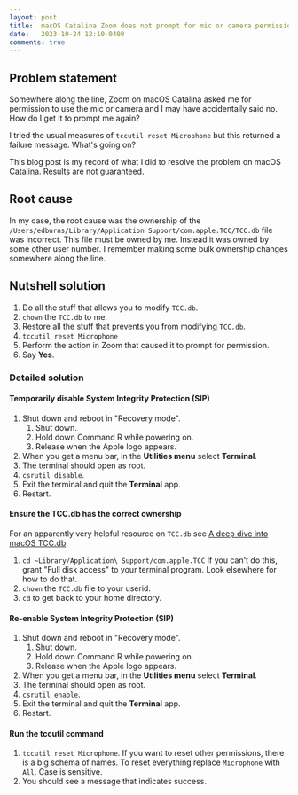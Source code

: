 ```yaml
---
layout: post
title:  macOS Catalina Zoom does not prompt for mic or camera permissions Solved
date:   2023-10-24 12:10-0400
comments: true
---
```


## Problem statement

Somewhere along the line, Zoom on macOS Catalina asked me for permission to use the mic or camera and I may have accidentally said no. How do I get it to prompt me again?

I tried the usual measures of `tccutil reset Microphone` but this returned a failure message. What's going on?

This blog post is my record of what I did to resolve the problem on macOS Catalina. Results are not guaranteed.

## Root cause

In my case, the root cause was the ownership of the `/Users/edburns/Library/Application Support/com.apple.TCC/TCC.db` file was incorrect. This file must be owned by me. Instead it was owned by some other user number. I remember making some bulk ownership changes somewhere along the line.

## Nutshell solution

1. Do all the stuff that allows you to modify `TCC.db`.
1. `chown` the `TCC.db` to me.
1. Restore all the stuff that prevents you from modifying `TCC.db`.
1. `tccutil reset Microphone`
1. Perform the action in Zoom that caused it to prompt for permission.
1. Say **Yes**.

### Detailed solution

#### Temporarily disable System Integrity Protection (SIP)

1. Shut down and reboot in "Recovery mode".
   1. Shut down.
   1. Hold down Command R while powering on.
   1. Release when the Apple logo appears.
1. When you get a menu bar, in the **Utilities menu** select **Terminal**.
1. The terminal should open as root.
1. `csrutil disable`.
1. Exit the terminal and quit the **Terminal** app.
1. Restart.

#### Ensure the TCC.db has the correct ownership

For an apparently very helpful resource on `TCC.db` see [A deep dive into macOS TCC.db](https://www.rainforestqa.com/blog/macos-tcc-db-deep-dive).

1. `cd ~Library/Application\ Support/com.apple.TCC`
   If you can't do this, grant "Full disk access" to your terminal program. Look elsewhere for how to do that.
1. `chown` the `TCC.db` file to your userid.
1. `cd` to get back to your home directory.

#### Re-enable System Integrity Protection (SIP)

1. Shut down and reboot in "Recovery mode".
   1. Shut down.
   1. Hold down Command R while powering on.
   1. Release when the Apple logo appears.
1. When you get a menu bar, in the **Utilities menu** select **Terminal**.
1. The terminal should open as root.
1. `csrutil enable`.
1. Exit the terminal and quit the **Terminal** app.
1. Restart.

#### Run the tccutil command

1. `tccutil reset Microphone`. If you want to reset other permissions, there is a big schema of names.  To reset everything replace `Microphone` with `All`. Case is sensitive.
1. You should see a message that indicates success.

